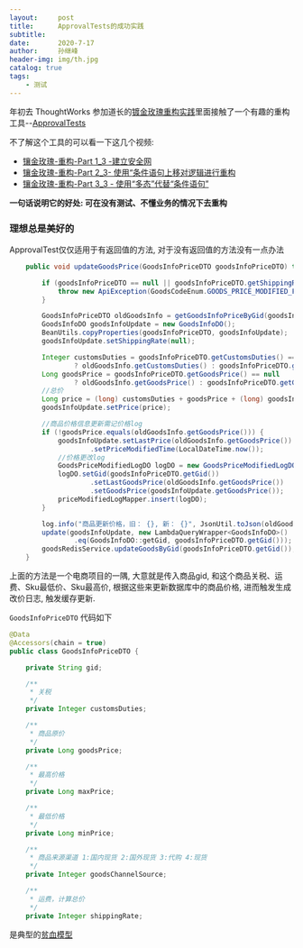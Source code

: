 ```yaml
---
layout:     post
title:      ApprovalTests的成功实践
subtitle:   
date:       2020-7-17
author:     孙继峰
header-img: img/th.jpg
catalog: true
tags:
	- 测试
---
```


年初去 ThoughtWorks 参加道长的[镀金玫瑰重构实践](https://www.jianshu.com/p/360e735cd3d5)里面接触了一个有趣的重构工具--[ApprovalTests](https://github.com/approvals)



不了解这个工具的可以看一下这几个视频:

- [镶金玫瑰-重构-Part 1_3 -建立安全网](https://www.bilibili.com/video/BV1BJ411N7aD/)
- [镶金玫瑰-重构-Part 2_3- 使用“条件语句上移对逻辑进行重构](https://www.bilibili.com/video/BV1BJ411N7qN/)
- [镶金玫瑰-重构-Part 3_3 - 使用“多态”代替“条件语句”](https://www.bilibili.com/video/BV1BJ411N7yE/)



**一句话说明它的好处: 可在没有测试、不懂业务的情况下去重构**



### 理想总是美好的

ApprovalTest仅仅适用于有返回值的方法, 对于没有返回值的方法没有一点办法

``` java
    public void updateGoodsPrice(GoodsInfoPriceDTO goodsInfoPriceDTO) throws ApiException {

        if (goodsInfoPriceDTO == null || goodsInfoPriceDTO.getShippingRate() == null) {
            throw new ApiException(GoodsCodeEnum.GOODS_PRICE_MODIFIED_FAILED);
        }

        GoodsInfoPriceDTO oldGoodsInfo = getGoodsInfoPriceByGid(goodsInfoPriceDTO.getGid());
        GoodsInfoDO goodsInfoUpdate = new GoodsInfoDO();
        BeanUtils.copyProperties(goodsInfoPriceDTO, goodsInfoUpdate);
        goodsInfoUpdate.setShippingRate(null);

        Integer customsDuties = goodsInfoPriceDTO.getCustomsDuties() == null
                ? oldGoodsInfo.getCustomsDuties() : goodsInfoPriceDTO.getCustomsDuties();
        Long goodsPrice = goodsInfoPriceDTO.getGoodsPrice() == null
                ? oldGoodsInfo.getGoodsPrice() : goodsInfoPriceDTO.getGoodsPrice();
        //总价
        Long price = (long) customsDuties + goodsPrice + (long) goodsInfoPriceDTO.getShippingRate();
        goodsInfoUpdate.setPrice(price);

        //商品价格信息更新需记价格log
        if (!goodsPrice.equals(oldGoodsInfo.getGoodsPrice())) {
            goodsInfoUpdate.setLastPrice(oldGoodsInfo.getGoodsPrice())
                    .setPriceModifiedTime(LocalDateTime.now());
            //价格更改log
            GoodsPriceModifiedLogDO logDO = new GoodsPriceModifiedLogDO();
            logDO.setGid(goodsInfoPriceDTO.getGid())
                    .setLastGoodsPrice(oldGoodsInfo.getGoodsPrice())
                    .setGoodsPrice(goodsInfoUpdate.getGoodsPrice());
            priceModifiedLogMapper.insert(logDO);
        }

        log.info("商品更新价格，旧： {}, 新： {}", JsonUtil.toJson(oldGoodsInfo), JsonUtil.toJson(goodsInfoUpdate));
        update(goodsInfoUpdate, new LambdaQueryWrapper<GoodsInfoDO>()
                .eq(GoodsInfoDO::getGid, goodsInfoPriceDTO.getGid()));
        goodsRedisService.updateGoodsByGid(goodsInfoPriceDTO.getGid());
    }
```



上面的方法是一个电商项目的一隅, 大意就是传入商品gid, 和这个商品关税、运费、Sku最低价、Sku最高价, 根据这些来更新数据库中的商品价格, 进而触发生成改价日志, 触发缓存更新.

```GoodsInfoPriceDTO``` 代码如下

```java
@Data
@Accessors(chain = true)
public class GoodsInfoPriceDTO {

    private String gid;

    /**
     * 关税
     */
    private Integer customsDuties;

    /**
     * 商品原价
     */
    private Long goodsPrice;

    /**
     * 最高价格
     */
    private Long maxPrice;

    /**
     * 最低价格
     */
    private Long minPrice;

    /**
     * 商品来源渠道 1:国内现货 2:国外现货 3:代购 4:现货
     */
    private Integer goodsChannelSource;

    /**
     * 运费，计算总价
     */
    private Integer shippingRate;
```

是典型的[贫血模型](https://www.ituring.com.cn/article/25)

